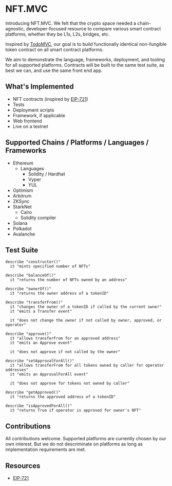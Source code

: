 # NFT.MVC

Introducing NFT.MVC. We felt that the crypto space needed a chain-agnostic, developer-focused resource to compare various smart contract platforms, whether they be L1s, L2s, bridges, etc.

Inspired by [TodoMVC](https://todomvc.com/), our goal is to build functionally identical non-fungible token contract on all smart contract platforms.

We aim to demonstrate the language, frameworks, deployment, and tooling for all supported platforms. Contracts will be built to the same test suite, as best we can, and use the same front end app.


## What's Implemented

- NFT contracts (inspired by [EIP-721](https://eips.ethereum.org/EIPS/eip-721))
- Tests
- Deployment scripts
- Framework, if applicable
- Web frontend
- Live on a testnet


## Supported Chains / Platforms / Languages / Frameworks

- Ethereum
  - Languages
    - Solidity / Hardhat
    - Vyper
    - YUL
- Optimism
- Arbitrum
- ZKSync
- StarkNet
  - Cairo
  - Solidity compiler
- Solana
- Polkadot
- Avalanche


## Test Suite

```
describe "constructor()"
  it "mints specified number of NFTs"

describe "balanceOf()"
  it "returns the number of NFTs owned by an address"

describe "ownerOf()"
  it "returns the owner address of a tokenID"

describe "transferFrom()"
  it "changes the owner of a tokenID if called by the current owner"
  it "emits a Transfer event"

  it "does not change the owner if not called by owner, approved, or operator"

describe "approve()"
  it "allows transferFrom for an approved address"
  it "emits an Approve event"

  it "does not approve if not called by the owner"

describe "setApprovalForAll()"
  it "allows transferFrom for all tokens owned by caller for operator addresses"
  it "emits an ApprovalForAll event"

  it "does not approve for tokens not owned by caller"

describe "getApproved()"
  it "returns the approved address of a tokenID"

describe "isApprovedForAll()"
  it "returns True if operator is approved for owner's NFT"
```


## Contributions

All contributions welcome. Supported platforms are currently chosen by our own interest. But we do not descriminate on platforms as long as implementation requirements are met.


## Resources
- [EIP-721](https://eips.ethereum.org/EIPS/eip-721)
